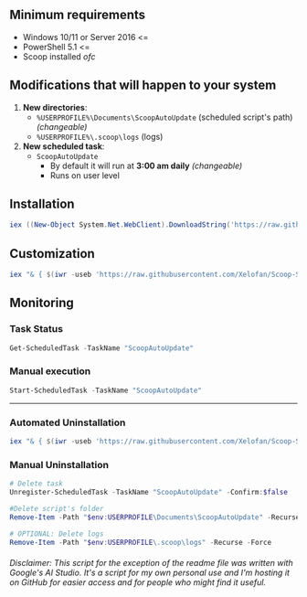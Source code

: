 ## Minimum requirements
- Windows 10/11 or Server 2016 <=
- PowerShell 5.1 <=
- Scoop installed *ofc*

## Modifications that will happen to your system
1. **New directories**:
    - ``%USERPROFILE%\Documents\ScoopAutoUpdate`` (scheduled script's path) *(changeable)*
    - ``%USERPROFILE%\.scoop\logs`` (logs)
2. **New scheduled task**:
    - ``ScoopAutoUpdate``
        - By default it will run at **3:00 am daily** *(changeable)*
        - Runs on user level

## Installation
```powershell
iex ((New-Object System.Net.WebClient).DownloadString('https://raw.githubusercontent.com/Xelofan/Scoop-Scheduled-Updates/refs/heads/master/Install-ScoopAutoUpdate.ps1'))
```

## Customization
```powershell
iex "& { $(iwr -useb 'https://raw.githubusercontent.com/Xelofan/Scoop-Scheduled-Updates/refs/heads/master/Install-ScoopAutoUpdate.ps1').Content } -ScheduleTime '01:00' -InstallPath 'C:\Automation\Scoop'"
```

## Monitoring

### Task Status
```powershell
Get-ScheduledTask -TaskName "ScoopAutoUpdate"
```

### Manual execution
```powershell
Start-ScheduledTask -TaskName "ScoopAutoUpdate"
```

---

### **Automated Uninstallation**
```powershell
iex "& { $(iwr -useb 'https://raw.githubusercontent.com/Xelofan/Scoop-Scheduled-Updates/refs/heads/master/Install-ScoopAutoUpdate.ps1').Content } -Uninstall"
```

### **Manual Uninstallation**
```powershell
# Delete task
Unregister-ScheduledTask -TaskName "ScoopAutoUpdate" -Confirm:$false

#Delete script's folder
Remove-Item -Path "$env:USERPROFILE\Documents\ScoopAutoUpdate" -Recurse -Force

# OPTIONAL: Delete logs
Remove-Item -Path "$env:USERPROFILE\.scoop\logs" -Recurse -Force
```


###### *Disclaimer: This script for the exception of the readme file was written with Google's AI Studio. It's a script for my own personal use and I'm hosting it on GitHub for easier access and for people who might find it useful.*